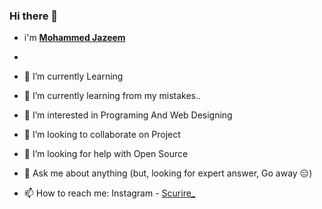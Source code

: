 ### Hi there 👋
- i'm [**Mohammed Jazeem**](https://www.jazeemmp.gq/)
-

- 🔭 I’m currently Learning
- 🌱 I’m currently learning from my mistakes..
- 👀 I’m interested in Programing And Web Designing
- 👯 I’m looking to collaborate on Project
- 🤔 I’m looking for help with Open Source
- 💬 Ask me about anything (but, looking for expert answer, Go away 😑)
- 📫 How to reach me: Instagram - [Scurire_](https://www.instagram.com/scurire_/?hl=en)
